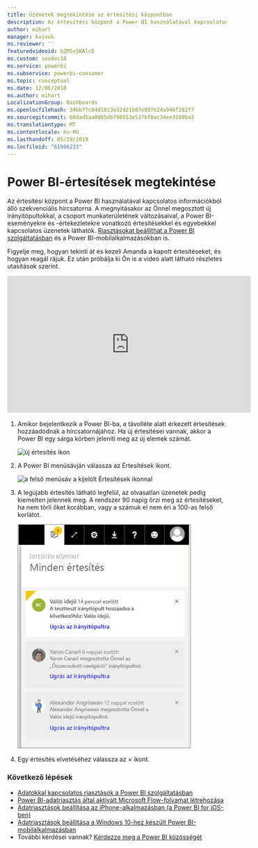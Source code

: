 ```yaml
---
title: Üzenetek megtekintése az értesítési központban
description: Az értesítési központ a Power BI használatával kapcsolatos információkból álló szekvenciális hírcsatorna.
author: mihart
manager: kvivek
ms.reviewer: ''
featuredvideoid: bZMSv5KAlcE
ms.custom: seodec18
ms.service: powerbi
ms.subservice: powerbi-consumer
ms.topic: conceptual
ms.date: 12/06/2018
ms.author: mihart
LocalizationGroup: Dashboards
ms.openlocfilehash: 34bb77c84d1813e32421b87e957e24a946f282f7
ms.sourcegitcommit: 60dad5aa0d85db790553e537bf8ac34ee3289ba3
ms.translationtype: MT
ms.contentlocale: hu-HU
ms.lasthandoff: 05/29/2019
ms.locfileid: "61066233"
---
```

# <a name="view-power-bi-notifications"></a>Power BI-értesítések megtekintése
Az értesítési központ a Power BI használatával kapcsolatos információkból álló szekvenciális hírcsatorna. A megnyitásakor az Önnel megosztott új irányítópultokkal, a csoport munkaterületének változásaival, a Power BI-eseményekre és -értekezletekre vonatkozó értesítésekkel és egyebekkel kapcsolatos üzenetek láthatók. [Riasztásokat beállíthat a Power BI szolgáltatásban](../service-set-data-alerts.md) és a Power BI-mobilalkalmazásokban is.

Figyelje meg, hogyan tekinti át és kezeli Amanda a kapott értesítéseket, és hogyan reagál rájuk. Ez után próbálja ki Ön is a videó alatt látható részletes utasítások szerint.

<iframe width="560" height="315" src="https://www.youtube.com/embed/bZMSv5KAlcE" frameborder="0" allowfullscreen></iframe>


1. Amikor bejelentkezik a Power BI-ba, a távolléte alatt érkezett értesítések hozzáadódnak a hírcsatornájához. Ha új értesítései vannak, akkor a Power BI egy sárga körben jeleníti meg az új elemek számát.
   
   ![új értesítés ikon](./media/end-user-notification-center/power-bi-new-notification.png)
2. A Power BI menüsávján válassza az Értesítések ikont.
   
   ![a felső menüsáv a kijelölt Értesítések ikonnal](./media/end-user-notification-center/power-bi-notifications-icon.png)
3. A legújabb értesítés látható legfelül, az olvasatlan üzenetek pedig kiemelten jelennek meg. A rendszer 90 napig őrzi meg az értesítéseket, ha nem törli őket korábban, vagy a számuk el nem éri a 100-as felső korlátot.
   
   ![Értesítési központ](./media/end-user-notification-center/power-bi-notifications.png)
4. Egy értesítés elvetéséhez válassza az × ikont.

### <a name="next-steps"></a>Következő lépések
* [Adatokkal kapcsolatos riasztások a Power BI szolgáltatásban](../service-set-data-alerts.md)
* [Power BI-adatriasztás által aktivált Microsoft Flow-folyamat létrehozása](../service-flow-integration.md)
* [Adatriasztások beállítása az iPhone-alkalmazásban (a Power BI for iOS-ben)](mobile/mobile-set-data-alerts-in-the-mobile-apps.md)
* [Adatriasztások beállítása a Windows 10-hez készült Power BI-mobilalkalmazásban](mobile/mobile-set-data-alerts-in-the-mobile-apps.md)
* További kérdései vannak? [Kérdezze meg a Power BI közösségét](http://community.powerbi.com/)

